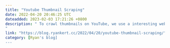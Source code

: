 ```yaml
---
title: "Youtube Thumbnail Scraping"
date: 2022-04-20 20:46:25 UTC
dateadded: 2023-02-03 17:21:26 +0800
description: " To crawl thumbnails on YouTube, we use a interesting website that YouTube made for us for quick request for thumnail image. 
"
link: "https://blog.ryankert.cc/2022/04/20/youtube-thumbnail-scraping/"
category: [Ryan's blog]
---
```

